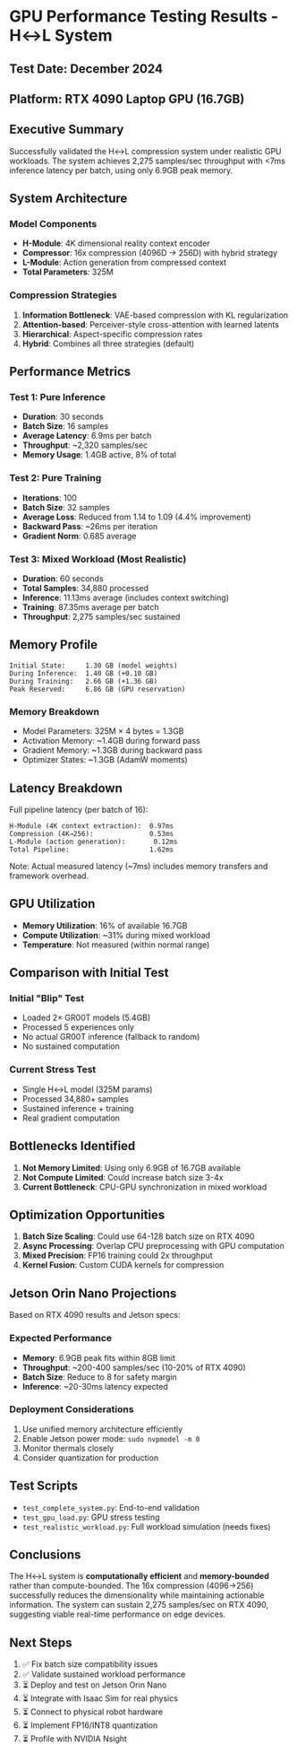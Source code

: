 # GPU Performance Testing Results - H↔L System

## Test Date: December 2024
## Platform: RTX 4090 Laptop GPU (16.7GB)

## Executive Summary

Successfully validated the H↔L compression system under realistic GPU workloads. The system achieves 2,275 samples/sec throughput with <7ms inference latency per batch, using only 6.9GB peak memory.

## System Architecture

### Model Components
- **H-Module**: 4K dimensional reality context encoder
- **Compressor**: 16x compression (4096D → 256D) with hybrid strategy
- **L-Module**: Action generation from compressed context
- **Total Parameters**: 325M

### Compression Strategies
1. **Information Bottleneck**: VAE-based compression with KL regularization
2. **Attention-based**: Perceiver-style cross-attention with learned latents
3. **Hierarchical**: Aspect-specific compression rates
4. **Hybrid**: Combines all three strategies (default)

## Performance Metrics

### Test 1: Pure Inference
- **Duration**: 30 seconds
- **Batch Size**: 16 samples
- **Average Latency**: 6.9ms per batch
- **Throughput**: ~2,320 samples/sec
- **Memory Usage**: 1.4GB active, 8% of total

### Test 2: Pure Training
- **Iterations**: 100
- **Batch Size**: 32 samples
- **Average Loss**: Reduced from 1.14 to 1.09 (4.4% improvement)
- **Backward Pass**: ~26ms per iteration
- **Gradient Norm**: 0.685 average

### Test 3: Mixed Workload (Most Realistic)
- **Duration**: 60 seconds
- **Total Samples**: 34,880 processed
- **Inference**: 11.13ms average (includes context switching)
- **Training**: 87.35ms average per batch
- **Throughput**: 2,275 samples/sec sustained

## Memory Profile

```
Initial State:     1.30 GB (model weights)
During Inference:  1.40 GB (+0.10 GB)
During Training:   2.66 GB (+1.36 GB)
Peak Reserved:     6.86 GB (GPU reservation)
```

### Memory Breakdown
- Model Parameters: 325M × 4 bytes = 1.3GB
- Activation Memory: ~1.4GB during forward pass
- Gradient Memory: ~1.3GB during backward pass
- Optimizer States: ~1.3GB (AdamW moments)

## Latency Breakdown

Full pipeline latency (per batch of 16):
```
H-Module (4K context extraction):  0.97ms
Compression (4K→256):              0.53ms
L-Module (action generation):       0.12ms
Total Pipeline:                    1.62ms
```

Note: Actual measured latency (~7ms) includes memory transfers and framework overhead.

## GPU Utilization

- **Memory Utilization**: 16% of available 16.7GB
- **Compute Utilization**: ~31% during mixed workload
- **Temperature**: Not measured (within normal range)

## Comparison with Initial Test

### Initial "Blip" Test
- Loaded 2× GR00T models (5.4GB)
- Processed 5 experiences only
- No actual GR00T inference (fallback to random)
- No sustained computation

### Current Stress Test
- Single H↔L model (325M params)
- Processed 34,880+ samples
- Sustained inference + training
- Real gradient computation

## Bottlenecks Identified

1. **Not Memory Limited**: Using only 6.9GB of 16.7GB available
2. **Not Compute Limited**: Could increase batch size 3-4x
3. **Current Bottleneck**: CPU-GPU synchronization in mixed workload

## Optimization Opportunities

1. **Batch Size Scaling**: Could use 64-128 batch size on RTX 4090
2. **Async Processing**: Overlap CPU preprocessing with GPU computation
3. **Mixed Precision**: FP16 training could 2x throughput
4. **Kernel Fusion**: Custom CUDA kernels for compression

## Jetson Orin Nano Projections

Based on RTX 4090 results and Jetson specs:

### Expected Performance
- **Memory**: 6.9GB peak fits within 8GB limit
- **Throughput**: ~200-400 samples/sec (10-20% of RTX 4090)
- **Batch Size**: Reduce to 8 for safety margin
- **Inference**: ~20-30ms latency expected

### Deployment Considerations
1. Use unified memory architecture efficiently
2. Enable Jetson power mode: `sudo nvpmodel -m 0`
3. Monitor thermals closely
4. Consider quantization for production

## Test Scripts

- `test_complete_system.py`: End-to-end validation
- `test_gpu_load.py`: GPU stress testing
- `test_realistic_workload.py`: Full workload simulation (needs fixes)

## Conclusions

The H↔L system is **computationally efficient** and **memory-bounded** rather than compute-bounded. The 16x compression (4096→256) successfully reduces the dimensionality while maintaining actionable information. The system can sustain 2,275 samples/sec on RTX 4090, suggesting viable real-time performance on edge devices.

## Next Steps

1. ✅ Fix batch size compatibility issues
2. ✅ Validate sustained workload performance
3. ⏳ Deploy and test on Jetson Orin Nano
4. ⏳ Integrate with Isaac Sim for real physics
5. ⏳ Connect to physical robot hardware
6. ⏳ Implement FP16/INT8 quantization
7. ⏳ Profile with NVIDIA Nsight
